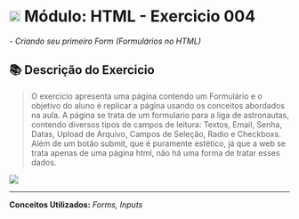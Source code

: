 # <img src="https://cdn.jsdelivr.net/gh/devicons/devicon/icons/html5/html5-original.svg" width="20"/>  Módulo: HTML - Exercicio 004

*- Criando seu primeiro Form (Formulários no HTML)*

## 📚 Descrição do Exercicio

> O exercicio apresenta uma página contendo um Formulário e o objetivo do aluno é replicar a página usando os conceitos abordados na aula.
A página se trata de um formulario para a liga de astronautas, contendo diversos tipos de campos de leitura: Textos, Email, Senha, Datas, Upload de Arquivo, Campos de Seleção, Radio e Checkboxs.
Além de um botão submit, que é puramente estético, já que a web se trata apenas de uma página html, não há uma forma de tratar esses dados.

<img src="https://user-images.githubusercontent.com/112811596/214471970-98e9c356-8234-43bb-bf5e-eb85e946222f.png">

<hr>

**Conceitos Utilizados:** *Forms, Inputs*
